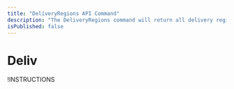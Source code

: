 ```yaml
---
title: "DeliveryRegions API Command"
description: "The DeliveryRegions command will return all delivery regions available to your organization."
isPublished: false
---
```


# Deliv
!INSTRUCTIONS[](https://raw.githubusercontent.com/LearnOnDemandSystems/docs/master/lod/lod-api/api-deprecate-message.md)

<!--
The **DeliveryRegions** command will return all delivery regions available to your organization.

## Parameters

none

## Response

|Property|Type|Nullable|Note
|--- |--- |--- |--- |
|DeliveryRegions|Array of DeliveryRegion|No|See the DeliveryRegion Type below|
|Status|Integer|No|Indicates the status of the API request.
||||0 = Error
||||1 = Success|
|Error|String|Yes|In the event of an error, this will contain a detailed error message.|

### DeliveryRegion

|Property|Type|Nullable|Note
|--- |--- |--- |--- |
|Id|Integer|No|The unique identifier of the delivery region|
|Name|String|No|The name of the delivery region|
|Description|String|Yes|A brief description of the delivery region|

## Example Usage

```
https://labondemand.com/api/v3/deliveryregions
```

## Example Response

```linenums
{
    "DeliveryRegions": [
        {
            "Id": 1,
            "Name": "North America",
            "Description": "North American datacenters"
        },
        {
            "Id": 2,
            "Name": "Australia",
            "Description": null 
        }
    ],
    "Status": 1,
    "Error": null
}
```
-->